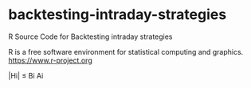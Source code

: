 # backtesting-intraday-strategies
R Source Code for Backtesting intraday strategies 

R is a free software environment for statistical computing and graphics. https://www.r-project.org

|Hi| ≤ Bi Ai
